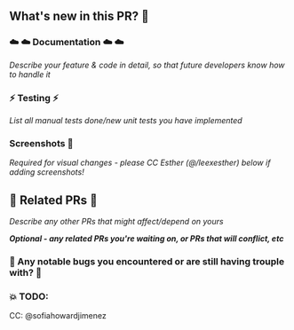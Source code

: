 ## What's new in this PR? :speech_balloon:

### :cloud: :cloud: Documentation :cloud: :cloud:

_Describe your feature & code in detail, so that future developers know how to handle it_

### :zap: Testing :zap:

_List all manual tests done/new unit tests you have implemented_

### Screenshots :calling:

_Required for visual changes - please CC Esther (@/leexesther) below if adding screenshots!_

## :seedling: Related PRs :seedling:

_Describe any other PRs that might affect/depend on yours_

**_Optional - any related PRs you're waiting on, or PRs that will conflict, etc_**

### :space_invader: Any notable bugs you encountered or are still having trouple with? :space_invader:

### :boom: TODO:

CC: @sofiahowardjimenez
